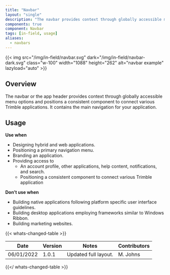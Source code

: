 ```yaml
---
title: "Navbar"
layout: "single"
description: "The navbar provides context through globally accessible menu options."
components: true
component: Navbar
tags: [in-field, usage]
aliases:
  - navbars
---
```


{{< img src="/img/in-field/navbar.svg" dark="/img/in-field/navbar-dark.svg" class="w-100" width="1088" height="262" alt="navbar example" lazyload="auto" >}}

## Overview

The navbar or the app header provides context through globally accessible menu options and positions a consistent component to connect various Trimble applications. It contains the main navigation for your application.

## Usage

**Use when**

- Designing hybrid and web applications.
- Positioning a primary navigation menu.
- Branding an application.
- Providing access to
  - An account profile, other applications, help content, notifications, and search.
  - Positioning a consistent component to connect various Trimble application

**Don’t use when**

- Building native applications following platform specific user interface guidelines.
- Building desktop applications employing frameworks similar to Windows Ribbon.
- Building marketing websites.

{{< whats-changed-table >}}

| Date       | Version | Notes                | Contributors |
| ---------- | ------- | -------------------- | ------------ |
| 06/01/2022 | 1.0.1   | Updated full layout. | M. Johns     |

{{</ whats-changed-table >}}
